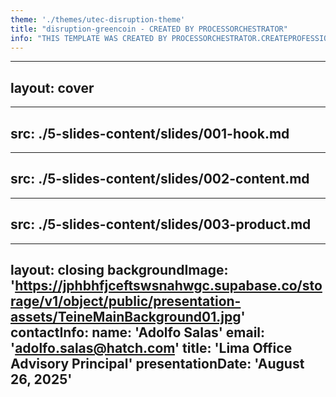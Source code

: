 ```yaml
---
theme: './themes/utec-disruption-theme'
title: "disruption-greencoin - CREATED BY PROCESSORCHESTRATOR"
info: "THIS TEMPLATE WAS CREATED BY PROCESSORCHESTRATOR.CREATEPROFESSIONALSLIDESTEMPLATE"
---
```


---
layout: cover
---
---
src: ./5-slides-content/slides/001-hook.md
---

---
src: ./5-slides-content/slides/002-content.md
---

---
src: ./5-slides-content/slides/003-product.md
---

---
layout: closing
backgroundImage: 'https://jphbhfjceftswsnahwgc.supabase.co/storage/v1/object/public/presentation-assets/TeineMainBackground01.jpg'
contactInfo:
  name: 'Adolfo Salas'
  email: 'adolfo.salas@hatch.com'
  title: 'Lima Office Advisory Principal'
presentationDate: 'August 26, 2025'
---
